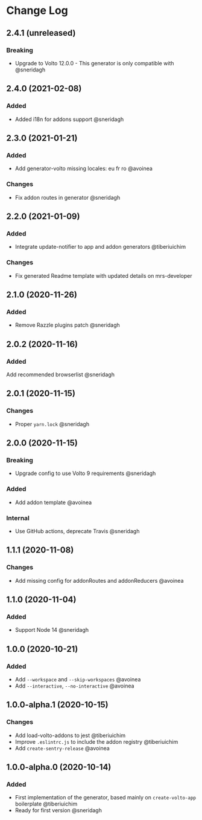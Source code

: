 # Change Log

## 2.4.1 (unreleased)

### Breaking

- Upgrade to Volto 12.0.0 - This generator is only compatible with @sneridagh

## 2.4.0 (2021-02-08)

### Added

- Added i18n for addons support @sneridagh

## 2.3.0 (2021-01-21)

### Added

- Add generator-volto missing locales: eu fr ro @avoinea

### Changes

- Fix addon routes in generator @sneridagh

## 2.2.0 (2021-01-09)

### Added

- Integrate update-notifier to app and addon generators @tiberiuichim

### Changes

- Fix generated Readme template with updated details on mrs-developer

## 2.1.0 (2020-11-26)

### Added

- Remove Razzle plugins patch @sneridagh

## 2.0.2 (2020-11-16)

### Added

Add recommended browserlist @sneridagh

## 2.0.1 (2020-11-15)

### Changes

- Proper `yarn.lock` @sneridagh

## 2.0.0 (2020-11-15)

### Breaking

- Upgrade config to use Volto 9 requirements @sneridagh

### Added

- Add addon template @avoinea

### Internal

- Use GitHub actions, deprecate Travis @sneridagh

## 1.1.1 (2020-11-08)

### Changes

- Add missing config for addonRoutes and addonReducers @avoinea

## 1.1.0 (2020-11-04)

### Added

- Support Node 14 @sneridagh

## 1.0.0 (2020-10-21)

### Added

- Add `--workspace` and `--skip-workspaces` @avoinea
- Add `--interactive`, `--no-interactive` @avoinea

## 1.0.0-alpha.1 (2020-10-15)

### Changes

- Add load-volto-addons to jest @tiberiuichim
- Improve `.eslintrc.js` to include the addon registry @tiberiuichim
- Add `create-sentry-release` @avoinea

## 1.0.0-alpha.0 (2020-10-14)

### Added

- First implementation of the generator, based mainly on `create-volto-app` boilerplate @tiberiuichim
- Ready for first version @sneridagh
